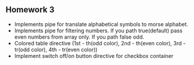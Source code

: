 
## Homework 3 ##
- Implements pipe for translate alphabetical symbols to morse alphabet.
- Implements pipe for filtering numbers. If you path true(default) pass even numbers from array only. If you path false odd.
- Colored table directive (1st - th(odd color), 2nd - th(even color), 3rd - tr(odd color), 4th - tr(even color))
- Implement switch off/on button directive for checkbox container
